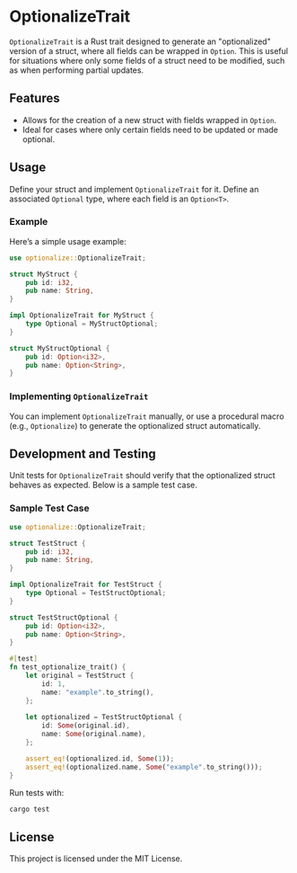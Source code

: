 
# OptionalizeTrait

`OptionalizeTrait` is a Rust trait designed to generate an "optionalized" version of a struct, where all fields can be wrapped in `Option`. This is useful for situations where only some fields of a struct need to be modified, such as when performing partial updates.

## Features

- Allows for the creation of a new struct with fields wrapped in `Option`.
- Ideal for cases where only certain fields need to be updated or made optional.

## Usage

Define your struct and implement `OptionalizeTrait` for it. Define an associated `Optional` type, where each field is an `Option<T>`.

### Example

Here’s a simple usage example:

```rust
use optionalize::OptionalizeTrait;

struct MyStruct {
    pub id: i32,
    pub name: String,
}

impl OptionalizeTrait for MyStruct {
    type Optional = MyStructOptional;
}

struct MyStructOptional {
    pub id: Option<i32>,
    pub name: Option<String>,
}
```

### Implementing `OptionalizeTrait`

You can implement `OptionalizeTrait` manually, or use a procedural macro (e.g., `Optionalize`) to generate the optionalized struct automatically.

## Development and Testing

Unit tests for `OptionalizeTrait` should verify that the optionalized struct behaves as expected. Below is a sample test case.

### Sample Test Case

```rust
use optionalize::OptionalizeTrait;

struct TestStruct {
    pub id: i32,
    pub name: String,
}

impl OptionalizeTrait for TestStruct {
    type Optional = TestStructOptional;
}

struct TestStructOptional {
    pub id: Option<i32>,
    pub name: Option<String>,
}

#[test]
fn test_optionalize_trait() {
    let original = TestStruct {
        id: 1,
        name: "example".to_string(),
    };
    
    let optionalized = TestStructOptional {
        id: Some(original.id),
        name: Some(original.name),
    };

    assert_eq!(optionalized.id, Some(1));
    assert_eq!(optionalized.name, Some("example".to_string()));
}
```

Run tests with:

```bash
cargo test
```

## License

This project is licensed under the MIT License.
